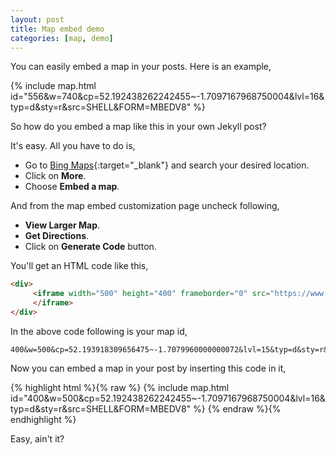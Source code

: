 ```yaml
---
layout: post
title: Map embed demo
categories: [map, demo]
---
```


You can easily embed a map in your posts. Here is an example,  

{% include map.html id="556&w=740&cp=52.192438262242455~-1.7097167968750004&lvl=16&typ=d&sty=r&src=SHELL&FORM=MBEDV8" %}

So how do you embed a map like this in your own Jekyll post?
<!--more-->

It's easy. All you have to do is,  
 - Go to [Bing Maps](https://www.bing.com/maps){:target="_blank"} and search your desired location.  
 - Click on **More**.  
 - Choose **Embed a map**.  

And from the map embed customization page uncheck following,  

 - **View Larger Map**.  
 - **Get Directions**.  
 - Click on **Generate Code** button.  

You'll get an HTML code like this,  

```html
<div>
     <iframe width="500" height="400" frameborder="0" src="https://www.bing.com/maps/embed?h=400&w=500&cp=52.193918309656475~-1.7079960000000072&lvl=15&typ=d&sty=r&src=SHELL&FORM=MBEDV8" scrolling="no">
     </iframe>
</div>
```

In the above code following is your map id,  

```text
400&w=500&cp=52.193918309656475~-1.7079960000000072&lvl=15&typ=d&sty=r&src=SHELL&FORM=MBEDV8
```

Now you can embed a map in your post by inserting this code in it,  

{% highlight html %}{% raw %}
{% include map.html id="400&w=500&cp=52.192438262242455~-1.7097167968750004&lvl=16&typ=d&sty=r&src=SHELL&FORM=MBEDV8" %}
{% endraw %}{% endhighlight %}

Easy, ain't it?  
